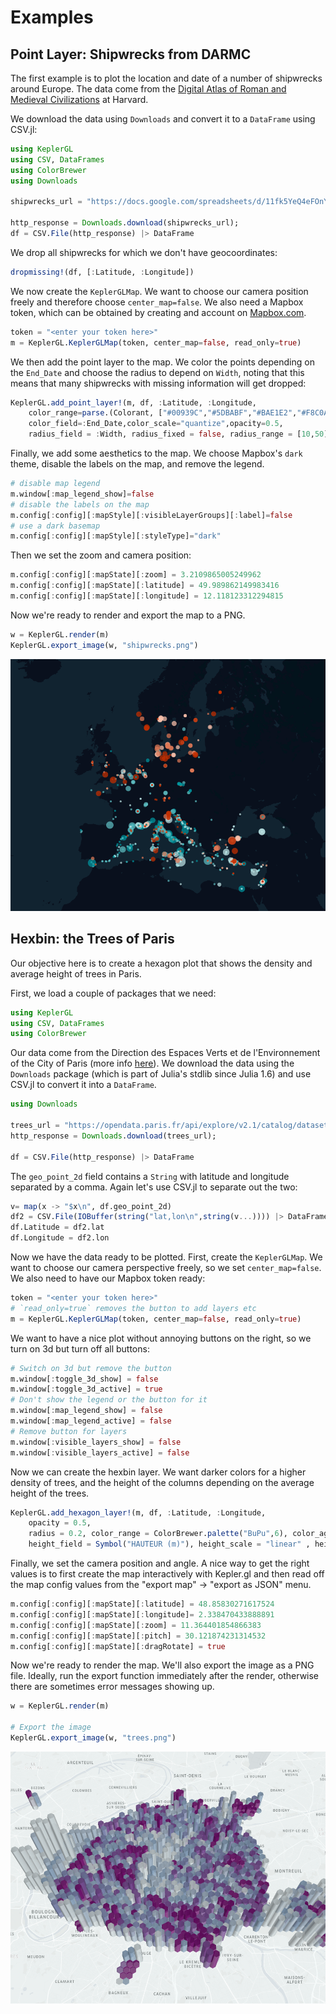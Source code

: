 # Examples 

## Point Layer: Shipwrecks from DARMC

The first example is to plot the location and date of a number of shipwrecks around Europe. The data come from the [Digital Atlas of Roman and Medieval Civilizations](https://darmc.harvard.edu/) at Harvard.

We download the data using `Downloads` and convert it to a `DataFrame` using CSV.jl:

```julia
using KeplerGL 
using CSV, DataFrames
using ColorBrewer
using Downloads

shipwrecks_url = "https://docs.google.com/spreadsheets/d/11fk5YeQ4eFOnYSBNpUdHp4TP42gJ7wY5/gviz/tq?tqx=out:csv&sheet=GeoDatabase"

http_response = Downloads.download(shipwrecks_url);
df = CSV.File(http_response) |> DataFrame
```

We drop all shipwrecks for which we don't have geocoordinates:

```julia
dropmissing!(df, [:Latitude, :Longitude])
```

We now create the `KeplerGLMap`. We want to choose our camera position freely and therefore choose `center_map=false`. We also need a Mapbox token, which can be obtained by creating and account on [Mapbox.com](https://www.mapbox.com/). 
```julia
token = "<enter your token here>" 
m = KeplerGL.KeplerGLMap(token, center_map=false, read_only=true)
```

We then add the point layer to the map. We color the points depending on the `End_Date` and choose the radius to depend on `Width`, noting that this means that many shipwrecks with missing information will get dropped:
```julia
KeplerGL.add_point_layer!(m, df, :Latitude, :Longitude,
    color_range=parse.(Colorant, ["#00939C","#5DBABF","#BAE1E2","#F8C0AA","#DD7755","#C22E00"]),
    color_field=:End_Date,color_scale="quantize",opacity=0.5,
    radius_field = :Width, radius_fixed = false, radius_range = [10,50])
```

Finally, we add some aesthetics to the map. We choose Mapbox's `dark` theme, disable the labels on the map, and remove the legend.

```julia
# disable map legend
m.window[:map_legend_show]=false
# disable the labels on the map
m.config[:config][:mapStyle][:visibleLayerGroups][:label]=false
# use a dark basemap
m.config[:config][:mapStyle][:styleType]="dark"
```

Then we set the zoom and camera position:
```julia
m.config[:config][:mapState][:zoom] = 3.2109865005249962
m.config[:config][:mapState][:latitude] = 49.989862149983416
m.config[:config][:mapState][:longitude] = 12.118123312294815
```

Now we're ready to render and export the map to a PNG.
```julia
w = KeplerGL.render(m)
KeplerGL.export_image(w, "shipwrecks.png")
```

![Point example: shipwrecks](assets/shipwrecks.png)


## Hexbin: the Trees of Paris

Our objective here is to create a hexagon plot that shows the density and average height of trees in Paris. 

First, we load a couple of packages that we need:
```julia
using KeplerGL 
using CSV, DataFrames
using ColorBrewer
```

Our data come from the Direction des Espaces Verts et de l'Environnement of the City of Paris (more info [here](https://opendata.paris.fr/explore/dataset/les-arbres/)). We download the data using the `Downloads` package (which is part of Julia's stdlib since Julia 1.6) and use CSV.jl to convert it into a `DataFrame`.
```julia
using Downloads

trees_url = "https://opendata.paris.fr/api/explore/v2.1/catalog/datasets/les-arbres/exports/csv?lang=fr&timezone=Europe%2FBerlin&use_labels=true&delimiter=%3B"
http_response = Downloads.download(trees_url);

df = CSV.File(http_response) |> DataFrame
```

The `geo_point_2d` field contains a `String` with latitude and longitude separated by a comma. Again let's use CSV.jl to separate out the two:
```julia
v= map(x -> "$x\n", df.geo_point_2d)
df2 = CSV.File(IOBuffer(string("lat,lon\n",string(v...)))) |> DataFrame
df.Latitude = df2.lat 
df.Longitude = df2.lon
```

Now we have the data ready to be plotted. First, create the `KeplerGLMap`. We want to choose our camera perspective freely, so we set `center_map=false`. We also need to have our Mapbox token ready:
```julia
token = "<enter your token here>" 
# `read_only=true` removes the button to add layers etc
m = KeplerGL.KeplerGLMap(token, center_map=false, read_only=true)
```

We want to have a nice plot without annoying buttons on the right, so we turn on 3d but turn off all buttons:
```julia
# Switch on 3d but remove the button
m.window[:toggle_3d_show] = false
m.window[:toggle_3d_active] = true
# Don't show the legend or the button for it
m.window[:map_legend_show] = false
m.window[:map_legend_active] = false
# Remove button for layers
m.window[:visible_layers_show] = false
m.window[:visible_layers_active] = false
```

Now we can create the hexbin layer. We want darker colors for a higher density of trees, and the height of the columns depending on the average height of the trees.
```julia
KeplerGL.add_hexagon_layer!(m, df, :Latitude, :Longitude,
    opacity = 0.5,
    radius = 0.2, color_range = ColorBrewer.palette("BuPu",6), color_aggregation = "average", coverage = 0.95,
    height_field = Symbol("HAUTEUR (m)"), height_scale = "linear" , height_range=[0,1000], enable_3d=true)
```

Finally, we set the camera position and angle. A nice way to get the right values is to first create the map interactively with Kepler.gl and then read off the map config values from the "export map" -> "export as JSON" menu.
```julia
m.config[:config][:mapState][:latitude] = 48.85830271617524
m.config[:config][:mapState][:longitude]= 2.338470433888891
m.config[:config][:mapState][:zoom] = 11.364401854866383
m.config[:config][:mapState][:pitch] = 30.121874231314532
m.config[:config][:mapState][:dragRotate] = true
```

Now we're ready to render the map. We'll also export the image as a PNG file. Ideally, run the export function immediately after the render, otherwise there are sometimes error messages showing up.
```julia
w = KeplerGL.render(m)

# Export the image
KeplerGL.export_image(w, "trees.png")
```

![Hexbin example: trees of Paris](assets/trees.png)
